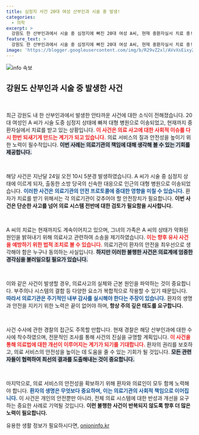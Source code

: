 ```yaml
---
title: 심정지 사건 20대 여성 산부인과 시술 중 발생!
categories:
  - 의학
excerpt: >
  강원도 한 산부인과에서 시술 중 심정지에 빠진 20대 여성 A씨, 현재 중환자실서 치료 중! 가족은 산부인과를 고소하며 진실을 추적한다. 과연 사건의 배경은?
feature_text: >
  강원도 한 산부인과에서 시술 중 심정지에 빠진 20대 여성 A씨, 현재 중환자실서 치료 중! 가족은 산부인과를 고소하며 진실을 추적한다. 과연 사건의 배경은?
image: 'https://blogger.googleusercontent.com/img/b/R29vZ2xl/AVvXsEixyZcFfHzMRdzZMjFBmAUKJYCLCGyLL1o632UiGVXcaFdKo_bkvkuCioo0uUKlGfBVcT3P84aROyZIXSBEx3Aw5nCQ3pTgDom1WDC4m8eifvWiAmWEEVb4x6G_l8C0QH225ldMjyaFvpxGEBGNO37VmDTDMHGhJPq73UglMfDca1-0aw/s1600/blogspot.png'
---
```


<p><img src="https://blogger.googleusercontent.com/img/b/R29vZ2xl/AVvXsEixyZcFfHzMRdzZMjFBmAUKJYCLCGyLL1o632UiGVXcaFdKo_bkvkuCioo0uUKlGfBVcT3P84aROyZIXSBEx3Aw5nCQ3pTgDom1WDC4m8eifvWiAmWEEVb4x6G_l8C0QH225ldMjyaFvpxGEBGNO37VmDTDMHGhJPq73UglMfDca1-0aw/s1600/blogspot.png" alt="info 속보" /></p>

<h2 data-ke-size="size26">강원도 산부인과 시술 중 발생한 사건</h2>

<p data-ke-size="size16">&nbsp;</p>

<p>최근 강원도 내 한 산부인과에서 발생한 안타까운 사건에 대한 소식이 전해졌습니다. 20대 여성인 A 씨가 시술 도중 심정지 상태에 빠져 대형 병원으로 이송되었고, 현재까지 중환자실에서 치료를 받고 있는 상황입니다. <b><span style="color: #ee2323;">이 사건은 의료 사고에 대한 사회적 이슈를 다시 한번 되새기게 만드는 계기가 되고 있습니다.</span></b> 의료 서비스의 질과 안전성을 높이기 위한 노력이 필수적입니다. <b><span style="background-color: #21538527;">이번 사례는 의료기관의 책임에 대해 생각해 볼 수 있는 기회를 제공합니다.</span></b> </p>

<p data-ke-size="size16">&nbsp;</p>

<p>해당 사건은 지난달 24일 오전 10시 5분경 발생하였습니다. A 씨가 시술 중 심정지 상태에 이르게 되자, 출동한 소방 당국의 신속한 대응으로 인근의 대형 병원으로 이송되었습니다. <b><span style="color: #1a5490;">이러한 사건은 의료기관의 안전 프로토콜에 중대한 영향을 미칠 수 있습니다.</span></b> 환자가 치료를 받기 위해서는 각 의료기관이 갖추어야 할 안전장치가 필요합니다. <b>이번 사건은 단순한 사고를 넘어 의료 시스템 전반에 대한 검토가 필요함을 시사합니다.</b></p>

<p data-ke-size="size16">&nbsp;</p>

<p>A 씨의 치료는 현재까지도 계속이어지고 있으며, 그녀의 가족은 A 씨의 상태가 악화된 원인을 밝혀내기 위해 의료사고 관련하여 소송을 제기하였습니다. <b><span style="color: #ee2323;">이는 향후 유사 사건을 예방하기 위한 법적 조치로 볼 수 있습니다.</span></b> 의료기관이 환자의 안전을 최우선으로 생각해야 함은 누구나 동의하는 사실입니다. <b><span style="background-color: #21538527;">하지만 이러한 불행한 사건은 의료계에 엄중한 경각심을 불러일으킬 필요가 있습니다.</span></b></p>

<p data-ke-size="size16">&nbsp;</p>

<p>이와 같은 사건이 발생할 경우, 의료사고의 실체와 근본 원인을 파악하는 것이 중요합니다. 부주의나 시스템의 결함 등 다양한 요소가 복합적으로 작용할 수 있기 때문입니다. <b><span style="color: #1a5490;">따라서 의료기관은 주기적인 내부 감사를 실시해야 한다는 주장이 있습니다.</span></b> 환자의 생명과 안전을 지키기 위한 노력은 끝이 없어야 하며,<b> 항상 주의 깊은 태도를 요구합니다.</b></p>

<p data-ke-size="size16">&nbsp;</p>

<p>사건 수사에 관한 경찰의 접근도 주목할 만합니다. 현재 경찰은 해당 산부인과에 대한 수사에 착수하였으며, 전문적인 조사를 통해 사건의 진실을 규명할 계획입니다. <b><span style="color: #ee2323;">이 사건을 통해 의료법에 대한 개선이 이루어지는 계기가 되기를 기대합니다.</span></b> 환자의 권리를 보호하고, 의료 서비스의 안전성을 높이는 데 도움을 줄 수 있는 기회가 될 것입니다. <b><span style="background-color: #21538527;">모든 관련자들이 협력하여 최선의 결과를 도출해내는 것이 중요합니다.</span></b></p>

<p data-ke-size="size16">&nbsp;</p>

<p>마지막으로, 의료 서비스의 안전성을 확보하기 위해 환자와 의료인이 모두 함께 노력해야 합니다. <b><span style="color: #1a5490;">환자의 생명은 무엇보다 중요하며, 이는 의료기관의 사회적 책임으로 이어집니다.</span></b> 이 사건은 개인의 안전뿐만 아니라, 전체 의료 시스템에 대한 반성과 개선을 요구하는 중요한 사례로 기억될 것입니다. <b>이런 불행한 사건이 반복되지 않도록 향후 더 많은 노력이 필요합니다.</b></p>
유용한 생활 정보가 필요하시다면, <a href="https://onioninfo.kr" rel="dofollow">onioninfo.kr</a>


